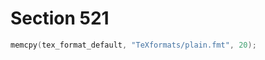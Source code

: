 # Section 521

```c << Set initial values of key variables >>+=
memcpy(tex_format_default, "TeXformats/plain.fmt", 20);
```
